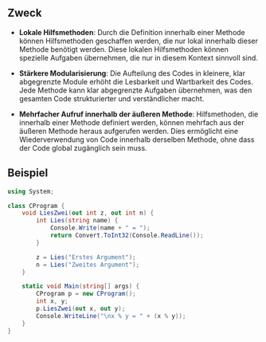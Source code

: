 ## Zweck
- **Lokale Hilfsmethoden**: Durch die Definition innerhalb einer Methode können Hilfsmethoden geschaffen werden, die nur lokal innerhalb dieser Methode benötigt werden. Diese lokalen Hilfsmethoden können spezielle Aufgaben übernehmen, die nur in diesem Kontext sinnvoll sind.
    
- **Stärkere Modularisierung**: Die Aufteilung des Codes in kleinere, klar abgegrenzte Module erhöht die Lesbarkeit und Wartbarkeit des Codes. Jede Methode kann klar abgegrenzte Aufgaben übernehmen, was den gesamten Code strukturierter und verständlicher macht.
    
- **Mehrfacher Aufruf innerhalb der äußeren Methode**: Hilfsmethoden, die innerhalb einer Methode definiert werden, können mehrfach aus der äußeren Methode heraus aufgerufen werden. Dies ermöglicht eine Wiederverwendung von Code innerhalb derselben Methode, ohne dass der Code global zugänglich sein muss.

## Beispiel
```csharp
using System;

class CProgram {
    void LiesZwei(out int z, out int n) {
        int Lies(string name) {
            Console.Write(name + " = ");
            return Convert.ToInt32(Console.ReadLine());
        }

        z = Lies("Erstes Argument");
        n = Lies("Zweites Argument");
    }

    static void Main(string[] args) {
        CProgram p = new CProgram();
        int x, y;
        p.LiesZwei(out x, out y);
        Console.WriteLine("\nx % y = " + (x % y));
    }
}
```